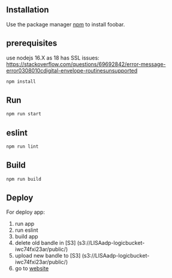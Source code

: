 
## Installation

Use the package manager [npm](https://www.npmjs.com/) to install foobar.

## prerequisites 

use nodejs 16.X as 18 has SSL issues:
https://stackoverflow.com/questions/69692842/error-message-error0308010cdigital-envelope-routinesunsupported


```bash
npm install
```

## Run

```bash
npm run start
```

## eslint
```bash
npm run lint
```

## Build

```bash
npm run build
```

## Deploy
For deploy app:
  1. run app
  2. run eslint
  3. build app
  4. delete old bandle in [S3] (s3://LISAadp-logicbucket-iwc74fxi23ar/public/)
  5. upload new bandle to [S3] (s3://LISAadp-logicbucket-iwc74fxi23ar/public/)
  6. go to [website](https://iimw521s71.execute-api.ap-southeast-2.amazonaws.com/V3/HTTP/S3/LB/public/index.html) 